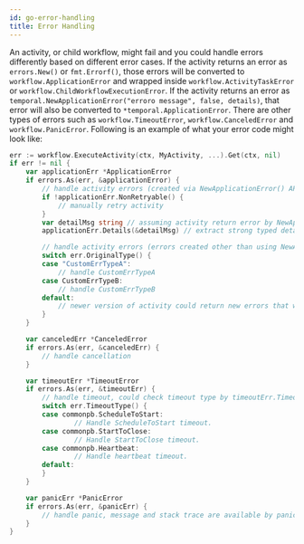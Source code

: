 ```yaml
---
id: go-error-handling
title: Error Handling
---
```


An activity, or child workflow, might fail and you could handle errors differently based on different
error cases. If the activity returns an error as `errors.New()` or `fmt.Errorf()`, those errors will
be converted to `workflow.ApplicationError` and wrapped inside `workflow.ActivityTaskError` or `workflow.ChildWorkflowExecutionError`. If the activity returns an error as
`temporal.NewApplicationError("erroro message", false, details)`, that error will also be converted to `*temporal.ApplicationError`.
There are other types of errors such as `workflow.TimeoutError`, `workflow.CanceledError` and
`workflow.PanicError`. Following is an example of what your error code might look like:

```go
err := workflow.ExecuteActivity(ctx, MyActivity, ...).Get(ctx, nil)
if err != nil {
	var applicationErr *ApplicationError
	if errors.As(err, &applicationError) {
		// handle activity errors (created via NewApplicationError() API)
		if !applicationErr.NonRetryable() {
			// manually retry activity
		}
		var detailMsg string // assuming activity return error by NewApplicationError("message", true, "string details")
		applicationErr.Details(&detailMsg) // extract strong typed details

		// handle activity errors (errors created other than using NewApplicationError() API)
		switch err.OriginalType() {
		case "CustomErrTypeA":
			// handle CustomErrTypeA
		case CustomErrTypeB:
			// handle CustomErrTypeB
		default:
			// newer version of activity could return new errors that workflow was not aware of.
		}
	}

	var canceledErr *CanceledError
	if errors.As(err, &canceledErr) {
		// handle cancellation
	}

	var timeoutErr *TimeoutError
	if errors.As(err, &timeoutErr) {
		// handle timeout, could check timeout type by timeoutErr.TimeoutType()
        switch err.TimeoutType() {
        case commonpb.ScheduleToStart:
                // Handle ScheduleToStart timeout.
        case commonpb.StartToClose:
                // Handle StartToClose timeout.
        case commonpb.Heartbeat:
                // Handle heartbeat timeout.
        default:
        }
	}

	var panicErr *PanicError
	if errors.As(err, &panicErr) {
		// handle panic, message and stack trace are available by panicErr.Error() and panicErr.StackTrace()
	}
}
```
